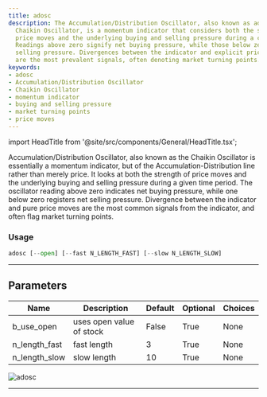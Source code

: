 ```yaml
---
title: adosc
description: The Accumulation/Distribution Oscillator, also known as adosc or the
  Chaikin Oscillator, is a momentum indicator that considers both the strength of
  price moves and the underlying buying and selling pressure during a certain period.
  Readings above zero signify net buying pressure, while those below zero signal net
  selling pressure. Divergences between the indicator and explicit price movements
  are the most prevalent signals, often denoting market turning points.
keywords:
- adosc
- Accumulation/Distribution Oscillator
- Chaikin Oscillator
- momentum indicator
- buying and selling pressure
- market turning points
- price moves
---
```


import HeadTitle from '@site/src/components/General/HeadTitle.tsx';

<HeadTitle title="stocks/ta/adosc - Reference | OpenBB Terminal Docs" />

Accumulation/Distribution Oscillator, also known as the Chaikin Oscillator is essentially a momentum indicator, but of the Accumulation-Distribution line rather than merely price. It looks at both the strength of price moves and the underlying buying and selling pressure during a given time period. The oscillator reading above zero indicates net buying pressure, while one below zero registers net selling pressure. Divergence between the indicator and pure price moves are the most common signals from the indicator, and often flag market turning points.

### Usage

```python
adosc [--open] [--fast N_LENGTH_FAST] [--slow N_LENGTH_SLOW]
```

---

## Parameters

| Name | Description | Default | Optional | Choices |
| ---- | ----------- | ------- | -------- | ------- |
| b_use_open | uses open value of stock | False | True | None |
| n_length_fast | fast length | 3 | True | None |
| n_length_slow | slow length | 10 | True | None |

![adosc](https://user-images.githubusercontent.com/46355364/154309482-31c027ab-e80f-4145-9c63-392a74cf69c7.png)

---
